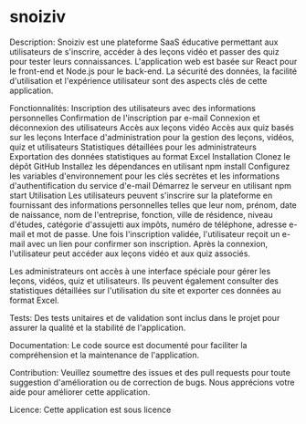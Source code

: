 # snoiziv

Description:
Snoiziv est une plateforme SaaS éducative permettant aux utilisateurs de s'inscrire, accéder à des leçons vidéo et passer des quiz pour tester leurs connaissances. L'application web est basée sur React pour le front-end et Node.js pour le back-end. La sécurité des données, la facilité d'utilisation et l'expérience utilisateur sont des aspects clés de cette application.


Fonctionnalités:
Inscription des utilisateurs avec des informations personnelles
Confirmation de l'inscription par e-mail
Connexion et déconnexion des utilisateurs
Accès aux leçons vidéo
Accès aux quiz basés sur les leçons
Interface d'administration pour la gestion des leçons, vidéos, quiz et utilisateurs
Statistiques détaillées pour les administrateurs
Exportation des données statistiques au format Excel
Installation
Clonez le dépôt GitHub
Installez les dépendances en utilisant npm install
Configurez les variables d'environnement pour les clés secrètes et les informations d'authentification du service d'e-mail
Démarrez le serveur en utilisant npm start
Utilisation
Les utilisateurs peuvent s'inscrire sur la plateforme en fournissant des informations personnelles telles que leur nom, prénom, date de naissance, nom de l'entreprise, fonction, ville de résidence, niveau d'études, catégorie d'assujetti aux impôts, numéro de téléphone, adresse e-mail et mot de passe. Une fois l'inscription validée, l'utilisateur reçoit un e-mail avec un lien pour confirmer son inscription. Après la connexion, l'utilisateur peut accéder aux leçons vidéo et aux quiz associés.

Les administrateurs ont accès à une interface spéciale pour gérer les leçons, vidéos, quiz et utilisateurs. Ils peuvent également consulter des statistiques détaillées sur l'utilisation du site et exporter ces données au format Excel.


Tests:
Des tests unitaires et de validation sont inclus dans le projet pour assurer la qualité et la stabilité de l'application.


Documentation:
Le code source est documenté pour faciliter la compréhension et la maintenance de l'application.


Contribution:
Veuillez soumettre des issues et des pull requests pour toute suggestion d'amélioration ou de correction de bugs. Nous apprécions votre aide pour améliorer cette application.


Licence:
Cette application est sous licence
